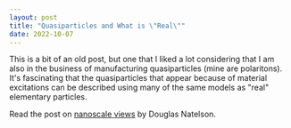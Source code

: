 ```yaml
---
layout: post
title: "Quasiparticles and What is \"Real\""
date: 2022-10-07
---
```


This is a bit of an old post, but one that I liked a lot considering that I am also in the business of manufacturing quasiparticles (mine are polaritons). 
It's fascinating that the quasiparticles that appear because of material excitations can be described using many of the same models as "real" elementary particles.


Read the post on [nanoscale views](http://nanoscale.blogspot.com/2022/06/quasiparticles-and-what-is-real.html) by Douglas Natelson.